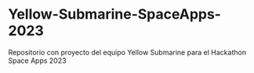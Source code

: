 # Yellow-Submarine-SpaceApps-2023
Repositorio con proyecto del equipo Yellow Submarine para el Hackathon Space Apps 2023
